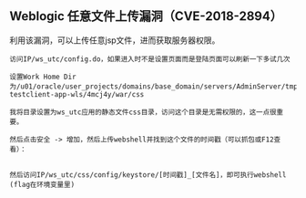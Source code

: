## **Weblogic 任意文件上传漏洞（CVE-2018-2894）**
利用该漏洞，可以上传任意jsp文件，进而获取服务器权限。
```
访问IP/ws_utc/config.do，如果进入时不是设置页面而是登陆页面可以刷新一下多试几次

设置Work Home Dir
为/u01/oracle/user_projects/domains/base_domain/servers/AdminServer/tmp/_WL_internal/com.oracle.webservices.wls.ws-testclient-app-wls/4mcj4y/war/css

我将目录设置为ws_utc应用的静态文件css目录，访问这个目录是无需权限的，这一点很重要。

然后点击安全 -> 增加，然后上传webshell并找到这个文件的时间戳（可以抓包或F12查看）：


然后访问IP/ws_utc/css/config/keystore/[时间戳]_[文件名]，即可执行webshell
(flag在环境变量里)
```
